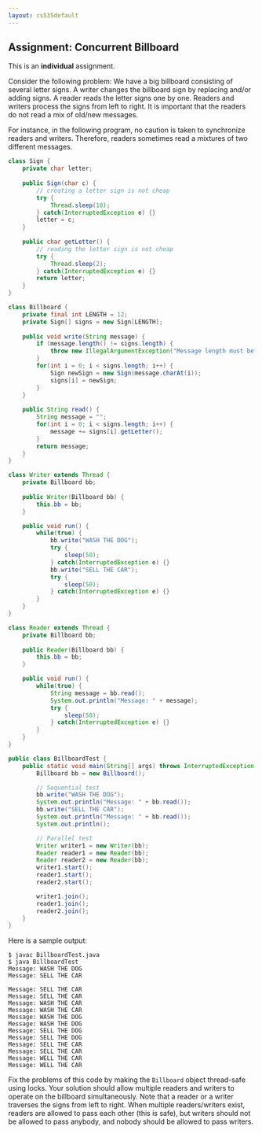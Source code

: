 ```yaml
---
layout: cs535default
---
```


## Assignment: Concurrent Billboard

This is an **individual** assignment.

Consider the following problem:
We have a big billboard consisting of several letter signs.
A writer changes the billboard sign by replacing and/or adding
signs.
A reader reads the letter signs one by one.
Readers and writers process the signs
from left to right.
It is important that the readers do not read
a mix of old/new messages.

For instance, in the following program,
no caution is taken to synchronize readers and writers.
Therefore, readers sometimes read a mixtures of two different messages.

```java
class Sign {
    private char letter;
    
    public Sign(char c) {
        // creating a letter sign is not cheap
        try {
            Thread.sleep(10);
        } catch(InterruptedException e) {}
        letter = c;
    }
    
    public char getLetter() {
        // reading the letter sign is not cheap
        try {
            Thread.sleep(2);
        } catch(InterruptedException e) {}
        return letter;
    }
}

class Billboard {
    private final int LENGTH = 12;
    private Sign[] signs = new Sign[LENGTH];
    
    public void write(String message) {
        if (message.length() != signs.length) {
            throw new IllegalArgumentException("Message length must be " + signs.length);
        }
        for(int i = 0; i < signs.length; i++) {
            Sign newSign = new Sign(message.charAt(i));
            signs[i] = newSign;
        }
    }
    
    public String read() {
        String message = "";
        for(int i = 0; i < signs.length; i++) {
            message += signs[i].getLetter();
        }
        return message;
    }
}

class Writer extends Thread {
    private Billboard bb;
    
    public Writer(Billboard bb) {
        this.bb = bb;
    }

    public void run() {
        while(true) {
            bb.write("WASH THE DOG");
            try {
                sleep(50);
            } catch(InterruptedException e) {}
            bb.write("SELL THE CAR");
            try {
                sleep(50);
            } catch(InterruptedException e) {}
        }
    }
}

class Reader extends Thread {
    private Billboard bb;
    
    public Reader(Billboard bb) {
        this.bb = bb;
    }

    public void run() {
        while(true) {
            String message = bb.read();
            System.out.println("Message: " + message);
            try {
                sleep(50);
            } catch(InterruptedException e) {}
        }
    }
}

public class BillboardTest {
    public static void main(String[] args) throws InterruptedException {
        Billboard bb = new Billboard();

        // Sequential test
        bb.write("WASH THE DOG");
        System.out.println("Message: " + bb.read());
        bb.write("SELL THE CAR");
        System.out.println("Message: " + bb.read());
        System.out.println();

        // Parallel test
        Writer writer1 = new Writer(bb);
        Reader reader1 = new Reader(bb);
        Reader reader2 = new Reader(bb);
        writer1.start();
        reader1.start();
        reader2.start();

        writer1.join();
        reader1.join();
        reader2.join();
    }
}
```

Here is a sample output:

```
$ javac BillboardTest.java
$ java BillboardTest
Message: WASH THE DOG
Message: SELL THE CAR

Message: SELL THE CAR
Message: SELL THE CAR
Message: WASH THE CAR
Message: WASH THE CAR
Message: WASH THE DOG
Message: WASH THE DOG
Message: SELL THE DOG
Message: SELL THE DOG
Message: SELL THE CAR
Message: SELL THE CAR
Message: WELL THE CAR
Message: WELL THE CAR
```

Fix the problems of this code by making the 
`Billboard` object thread-safe using locks.
Your solution should allow multiple readers and
writers to operate on the billboard simultaneously.
Note that a reader or a writer traverses the signs from left to right.
When multiple readers/writers exist,
readers are allowed to pass each other (this is safe),
but writers should not be allowed to pass anybody,
and nobody should be allowed to pass writers.

